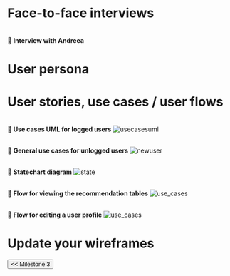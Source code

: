 
# Face-to-face interviews
<br/>:woman: **Interview with Andreea**

# User persona

# User stories, use cases / user flows
<br/>:large_blue_diamond: **Use cases UML for logged users**
<img src="/connect.github.io/images/use_cases/usecases.png" alt="usecasesuml" >

<br/>:large_blue_diamond: **General use cases for unlogged users**
<img src="/connect.github.io/images/use_cases/newuser.png" alt="newuser" >

<br/>:large_blue_diamond: **Statechart diagram**
<img src="/connect.github.io/images/use_cases/stateuml.png" alt="state" >

<br/>:large_blue_diamond: **Flow for viewing the recommendation tables**
<img src="/connect.github.io/images/use_cases/show_recommendation_tables.png" alt="use_cases" >

<br/>:large_blue_diamond: **Flow for editing a user profile**
<img src="/connect.github.io/images/use_cases/edit_profiles.png" alt="use_cases" >

# Update your wireframes

<input type="button" class="button" value="<< Milestone 3" onclick="window.location.href='milestone3.html'" />
